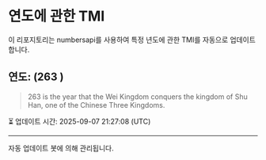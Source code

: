 
# 연도에 관한 TMI

이 리포지토리는 numbersapi를 사용하여 특정 년도에 관한 TMI를 자동으로 업데이트합니다.

## 연도: (263 )
> 263 is the year that the Wei Kingdom conquers the kingdom of Shu Han, one of the Chinese Three Kingdoms.

⏳ 업데이트 시간: 2025-09-07 21:27:08 (UTC)

---
자동 업데이트 봇에 의해 관리됩니다.
